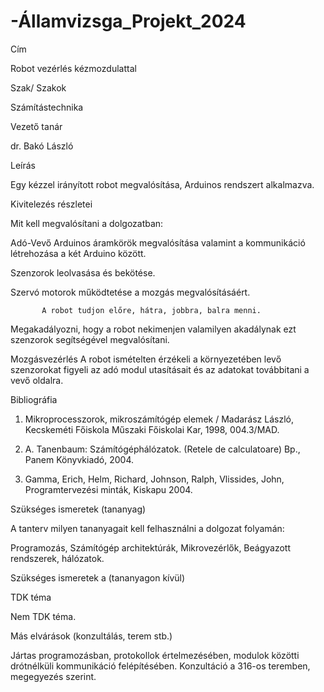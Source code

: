# -Államvizsga_Projekt_2024

Cím 

Robot vezérlés kézmozdulattal 

Szak/ Szakok 

Számítástechnika 

Vezető tanár 

dr. Bakó László 

Leírás 

 

Egy kézzel irányított robot megvalósítása, Arduinos rendszert alkalmazva. 

Kivitelezés részletei 

Mit kell megvalósítani a dolgozatban: 

Adó-Vevő Arduinos áramkörök megvalósítása valamint a kommunikáció létrehozása a két Arduino között.  

Szenzorok leolvasása és bekötése. 

Szervó motorok működtetése a mozgás megvalósításáért. 

           A robot tudjon előre, hátra, jobbra, balra menni. 

Megakadályozni, hogy a robot nekimenjen valamilyen akadálynak ezt szenzorok segítségével megvalósítani. 

Mozgásvezérlés A robot ismételten érzékeli a környezetében levő szenzorokat figyeli az adó modul utasításait és az adatokat továbbitani a vevő oldalra. 

Bibliográfia 

1. Mikroprocesszorok, mikroszámítógép elemek / Madarász László, Kecskeméti Főiskola Műszaki Főiskolai Kar, 1998, 004.3/MAD. 

2. A. Tanenbaum: Számítógéphálózatok. (Retele de calculatoare) Bp., Panem Könyvkiadó, 2004. 

3.  Gamma, Erich, Helm, Richard, Johnson, Ralph, Vlissides, John, Programtervezési minták, Kiskapu 2004. 

Szükséges ismeretek (tananyag) 

A tanterv milyen tananyagait kell felhasználni a dolgozat folyamán:  

Programozás, Számítógép architektúrák, Mikrovezérlők, Beágyazott rendszerek, hálózatok.  

Szükséges ismeretek a (tananyagon kívül) 

 

TDK téma 

Nem TDK téma. 

Más elvárások (konzultálás, terem stb.) 

Jártas programozásban, protokollok értelmezésében, modulok közötti drótnélküli kommunikáció felépítésében. Konzultáció a 316-os teremben, megegyezés szerint. 

